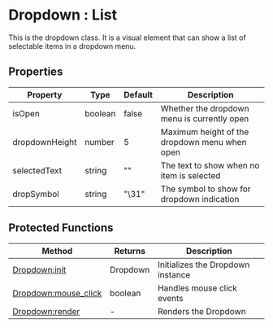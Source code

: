 # Dropdown : List
This is the dropdown class. It is a visual element that can show a list of selectable items in a dropdown menu.

## Properties

|Property|Type|Default|Description|
|---|---|---|---|
|isOpen|boolean|false|Whether the dropdown menu is currently open
|dropdownHeight|number|5|Maximum height of the dropdown menu when open
|selectedText|string|""|The text to show when no item is selected
|dropSymbol|string|"\31"|The symbol to show for dropdown indication


## Protected Functions

|Method|Returns|Description|
|---|---|---|
|[Dropdown:init](#Dropdown:init)|Dropdown|Initializes the Dropdown instance
|[Dropdown:mouse_click](#Dropdown:mouse_click)|boolean|Handles mouse click events
|[Dropdown:render](#Dropdown:render)|-|Renders the Dropdown


